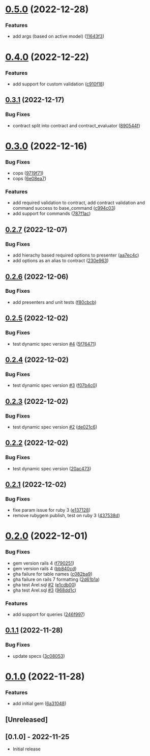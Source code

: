 # [0.5.0](https://github.com/printspeak/ps-commons/compare/v0.4.0...v0.5.0) (2022-12-28)


### Features

* add args (based on active model) ([11643f3](https://github.com/printspeak/ps-commons/commit/11643f34bedc8ae768df96c657380333641b0a34))

# [0.4.0](https://github.com/printspeak/ps-commons/compare/v0.3.1...v0.4.0) (2022-12-22)


### Features

* add support for custom validation ([c910f18](https://github.com/printspeak/ps-commons/commit/c910f1857993cd76e6210b7c8335e93ed5396f59))

## [0.3.1](https://github.com/printspeak/ps-commons/compare/v0.3.0...v0.3.1) (2022-12-17)


### Bug Fixes

* contract split into contract and contract_evaluator ([890544f](https://github.com/printspeak/ps-commons/commit/890544fa52832666e517eefec4425603f9725772))

# [0.3.0](https://github.com/printspeak/ps-commons/compare/v0.2.7...v0.3.0) (2022-12-16)


### Bug Fixes

* cops ([9719f71](https://github.com/printspeak/ps-commons/commit/9719f7142bb308fd35d889dad254003391f7800c))
* cops ([6e08ea7](https://github.com/printspeak/ps-commons/commit/6e08ea736f6e26b86e848d529db8d7f15884cd1b))


### Features

* add required validation to contract, add contract validation and command success to base_command ([c994c03](https://github.com/printspeak/ps-commons/commit/c994c032720e9573ef3dbdf31622f8927b8ec23d))
* add support for commands ([787f1ac](https://github.com/printspeak/ps-commons/commit/787f1ac5a9ba7a1f77f0eb97feaf528c1510a9cb))

## [0.2.7](https://github.com/printspeak/ps-commons/compare/v0.2.6...v0.2.7) (2022-12-07)


### Bug Fixes

* add hierachy based required options to presenter ([aa7ec4c](https://github.com/printspeak/ps-commons/commit/aa7ec4cc0d6a8567897a4ec1e719cfa33a40a5da))
* add options as an alias to contract ([230e963](https://github.com/printspeak/ps-commons/commit/230e963cd229511223dae9dff034501885bf4a5b))

## [0.2.6](https://github.com/printspeak/ps-commons/compare/v0.2.5...v0.2.6) (2022-12-06)


### Bug Fixes

* add presenters and unit tests ([f80cbcb](https://github.com/printspeak/ps-commons/commit/f80cbcb7007944c75d121e24fa9cf3f6d2bc813c))

## [0.2.5](https://github.com/printspeak/ps-commons/compare/v0.2.4...v0.2.5) (2022-12-02)


### Bug Fixes

* test dynamic spec version [#4](https://github.com/printspeak/ps-commons/issues/4) ([5f76471](https://github.com/printspeak/ps-commons/commit/5f76471366ca107de86c8201e0cd1e2a590e43d2))

## [0.2.4](https://github.com/printspeak/ps-commons/compare/v0.2.3...v0.2.4) (2022-12-02)


### Bug Fixes

* test dynamic spec version [#3](https://github.com/printspeak/ps-commons/issues/3) ([f07b4c0](https://github.com/printspeak/ps-commons/commit/f07b4c04bf3b1aec14904d2bec9f5f3d35d786f9))

## [0.2.3](https://github.com/printspeak/ps-commons/compare/v0.2.2...v0.2.3) (2022-12-02)


### Bug Fixes

* test dynamic spec version [#2](https://github.com/printspeak/ps-commons/issues/2) ([de021c6](https://github.com/printspeak/ps-commons/commit/de021c6a06526c0026d86f1b349f73c9b4f8b6d4))

## [0.2.2](https://github.com/printspeak/ps-commons/compare/v0.2.1...v0.2.2) (2022-12-02)


### Bug Fixes

* test dynamic spec version ([20ac473](https://github.com/printspeak/ps-commons/commit/20ac47300f24ab21d659bb2fda69acb3f0a78b24))

## [0.2.1](https://github.com/printspeak/ps-commons/compare/v0.2.0...v0.2.1) (2022-12-02)


### Bug Fixes

* fixe param issue for ruby 3 ([e137128](https://github.com/printspeak/ps-commons/commit/e137128546f22f3d5c9eb169349e42f4f4fe0623))
* remove rubygem publish, test on ruby 3 ([437538d](https://github.com/printspeak/ps-commons/commit/437538dfe76262b79eb193c9733b99b9c8696a6a))

# [0.2.0](https://github.com/printspeak/ps-commons/compare/v0.1.1...v0.2.0) (2022-12-01)


### Bug Fixes

* gem version rails 4 ([f790251](https://github.com/printspeak/ps-commons/commit/f79025131f06ba27a9c052e43cffae076c425ac9))
* gem version rails 4 ([bb840cd](https://github.com/printspeak/ps-commons/commit/bb840cdf13efcacad62720f86646e11f0855ae43))
* gha failure for table names ([c082ba9](https://github.com/printspeak/ps-commons/commit/c082ba9f263a56182a5185484960b1c6205f44e0))
* gha failure on rails 7 formatting ([2d61b1a](https://github.com/printspeak/ps-commons/commit/2d61b1a6894247db690526d02e44d3145215a004))
* gha test Arel.sql [#2](https://github.com/printspeak/ps-commons/issues/2) ([e1cdb00](https://github.com/printspeak/ps-commons/commit/e1cdb00e7297b6e5fab4fe5c8b2b2e2318de20a8))
* gha test Arel.sql [#3](https://github.com/printspeak/ps-commons/issues/3) ([968dd1c](https://github.com/printspeak/ps-commons/commit/968dd1c2d6ee1f88d0ac18a40df3865f8471db82))


### Features

* add support for queries ([246f997](https://github.com/printspeak/ps-commons/commit/246f9971af752389c5842f957af0003981ba84eb))

## [0.1.1](https://github.com/printspeak/ps-commons/compare/v0.1.0...v0.1.1) (2022-11-28)


### Bug Fixes

* update specs ([3c08053](https://github.com/printspeak/ps-commons/commit/3c080531dd7254c406ec334375ca84d9320a6c71))

# [0.1.0](https://github.com/printspeak/ps-commons/compare/v0.0.1...v0.1.0) (2022-11-28)


### Features

* add initial gem ([6a31048](https://github.com/printspeak/ps-commons/commit/6a310486f7c0e94b9a28177134a51be36ea1d607))

## [Unreleased]

## [0.1.0] - 2022-11-25

- Initial release
